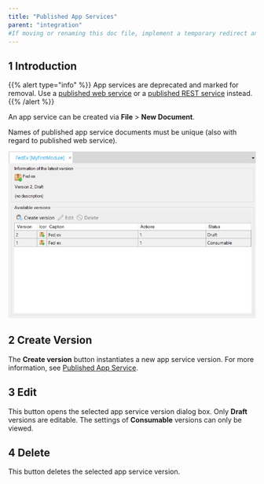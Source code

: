 ```yaml
---
title: "Published App Services"
parent: "integration"
#If moving or renaming this doc file, implement a temporary redirect and let the respective team know they should update the URL in the product. See Mapping to Products for more details.
---
```


## 1 Introduction

{{% alert type="info" %}}
App services are deprecated and marked for removal. Use a [published web service](published-web-services) or a [published REST service](published-rest-services) instead.
{{% /alert %}}

An app service can be created via **File** > **New Document**.

Names of published app service documents must be unique (also with regard to published web service).

![](attachments/16713717/16843911.png)

## 2 Create Version

The **Create version** button instantiates a new app service version. For more information, see [Published App Service](published-app-service).

## 3 Edit

This button opens the selected app service version dialog box. Only **Draft** versions are editable. The settings of **Consumable** versions can only be viewed.

## 4 Delete

This button deletes the selected app service version.
